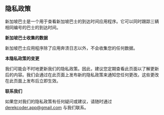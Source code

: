## 隐私政策

新加坡巴士是一个用于查看新加坡巴士的到达时间应用程序。它可以同时跟踪三辆相同编号的巴士的到达时间。

**新加坡巴士收集的数据**

新加坡巴士应用程序除了应用奔溃日志以外，不会收集您的任何数据。

**本隐私政策的变更**

我们可能会不时地更新我们的隐私政策。因此，建议您定期查看此页面以了解更新后的内容。我们会通过在此页面上发布新的隐私政策来通知您任何更改。这些更改在此页面上发布后立即生效。

**联系我们**

如果您对我们的隐私政策有任何疑问或建议，请随时通过 derekcoder.app@gmail.com 与我们联系。

